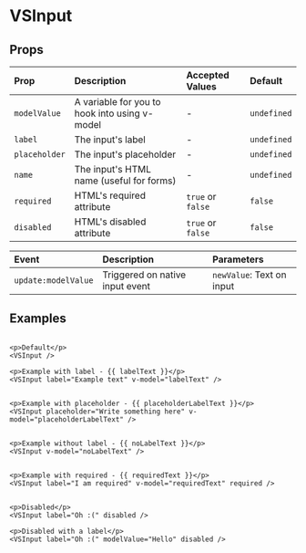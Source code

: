 # VSInput

## Props

| Prop          | Description                                   | Accepted Values   | Default     |
| :------------ | :-------------------------------------------- | :---------------- | :---------- |
| `modelValue`  | A variable for you to hook into using v-model | -                 | `undefined` |
| `label`       | The input's label                             | -                 | `undefined` |
| `placeholder` | The input's placeholder                       | -                 | `undefined` |
| `name`        | The input's HTML name (useful for forms)      | -                 | `undefined` |
| `required`    | HTML's required attribute                     | `true` or `false` | `false`     |
| `disabled`    | HTML's disabled attribute                     | `true` or `false` | `false`     |

| Event               | Description                     | Parameters                |
| :------------------ | :------------------------------ | :------------------------ |
| `update:modelValue` | Triggered on native input event | `newValue`: Text on input |

## Examples
```vue

<p>Default</p>
<VSInput />

<p>Example with label - {{ labelText }}</p>
<VSInput label="Example text" v-model="labelText" />


<p>Example with placeholder - {{ placeholderLabelText }}</p>
<VSInput placeholder="Write something here" v-model="placeholderLabelText" />


<p>Example without label - {{ noLabelText }}</p>
<VSInput v-model="noLabelText" />


<p>Example with required - {{ requiredText }}</p>
<VSInput label="I am required" v-model="requiredText" required />


<p>Disabled</p>
<VSInput label="Oh :(" disabled />

<p>Disabled with a label</p>
<VSInput label="Oh :(" modelValue="Hello" disabled />  

```

<InputExample />

<script setup>
import InputExample from './InputExample.vue'
</script>
